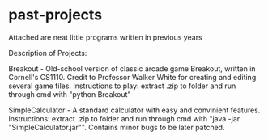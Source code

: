 # past-projects
Attached are neat little programs written in previous years

Description of Projects:

Breakout - Old-school version of classic arcade game Breakout, written in Cornell's CS1110. Credit to Professor Walker White for creating and editing several game files. Instructions to play: extract .zip to folder and run through cmd with "python Breakout"

SimpleCalculator - A standard calculator with easy and convinient features. Instructions: extract .zip to folder and run through cmd with "java -jar "SimpleCalculator.jar"". Contains minor bugs to be later patched.
